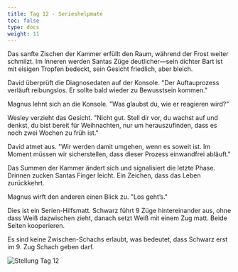```yaml
---
title: Tag 12 - Serieshelpmate
toc: false
type: docs
weight: 11
---
```



Das sanfte Zischen der Kammer erfüllt den Raum, während der Frost weiter schmilzt. Im Inneren werden Santas Züge deutlicher—sein dichter Bart ist mit eisigen Tropfen bedeckt, sein Gesicht friedlich, aber bleich.

David überprüft die Diagnosedaten auf der Konsole. "Der Auftauprozess verläuft reibungslos. Er sollte bald wieder zu Bewusstsein kommen."

Magnus lehnt sich an die Konsole. "Was glaubst du, wie er reagieren wird?"

Wesley verzieht das Gesicht. "Nicht gut. Stell dir vor, du wachst auf und denkst, du bist bereit für Weihnachten, nur um herauszufinden, dass es noch zwei Wochen zu früh ist."

David atmet aus. "Wir werden damit umgehen, wenn es soweit ist. Im Moment müssen wir sicherstellen, dass dieser Prozess einwandfrei abläuft."

Das Summen der Kammer ändert sich und signalisiert die letzte Phase. Drinnen zucken Santas Finger leicht. Ein Zeichen, dass das Leben zurückkehrt.

Magnus wirft den anderen einen Blick zu. "Los geht’s."

Dies ist ein Serien-Hilfsmatt. Schwarz führt 9 Züge hintereinander aus, ohne dass Weiß dazwischen zieht, danach setzt Weiß mit einem Zug matt. Beide Seiten kooperieren.

Es sind keine Zwischen-Schachs erlaubt, was bedeutet, dass Schwarz erst im 9. Zug Schach geben darf.

![Stellung Tag 12](/day12.jpg "K7/1p6/2k1P3/3NP3/2PP4/5N2/8/8 b - - 0 1")



